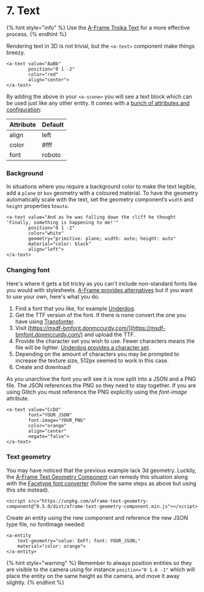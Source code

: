 # 7. Text

{% hint style="info" %}
Use the [A-Frame Troika Text](https://github.com/lojjic/aframe-troika-text) for a more effective process.
{% endhint %}

Rendering text in 3D is not trivial, but the `<a-text>` component make things breezy.

```markup
<a-text value="AaBb"
        position="0 1 -2"
        color="red"
        align="center">
</a-text>
```

By adding the above in your `<a-scene>` you will see a text block which can be used just like any other entity. It comes with a [bunch of attributes and configuration](https://aframe.io/docs/0.9.0/components/text.html):

| Attribute | Default |
| :--- | :--- |
| align | left |
| color | \#fff |
| font | roboto |

### Background

In situations where you require a background color to make the text legible, add a `plane` or `box` geometry with a coloured material. To have the geometry automatically scale with the text, set the geometry component’s `width` and `height` properties to`auto`.

```markup
<a-text value="And as he was falling down the cliff he thought 'Finally, something is happening to me!'"
        position="0 1 -2"
        color="white"
        geometry="primitive: plane; width: auto; height: auto"
        material="color: black"
        align="left">
</a-text>
```

### Changing font

Here's where it gets a bit tricky as you can't include non-standard fonts like you would with stylesheets. [A-Frame provides alternatives](https://aframe.io/docs/0.9.0/components/text.html#stock-fonts) but if you want to use your own, here's what you do.

1. Find a font that you like, for example [Underdog](https://fonts.google.com/?category=Display&selection.family=Underdog).
2. Get the TTF version of the font. If there is none convert the one you have using [Transfonter](https://transfonter.org).
3. Visit [https://msdf-bmfont.donmccurdy.com/](https://msdf-bmfont.donmccurdy.com/) and upload the TTF.
4. Provide the character set you wish to use. Fewer characters means the file will be lighter. [Underdog provides a character set](https://fonts.google.com/specimen/Underdog).
5. Depending on the amount of characters you may be prompted to increase the texture size, 512px seemed to work in this case.
6. Create and download!

As you unarchive the font you will see it is now split into a JSON and a PNG file. The JSON references the PNG so they need to stay together. If you are using Glitch you must reference the PNG explicitly using the _font-image_ attribute.

```markup
<a-text value="CcDd"
        font="YOUR_JSON"
        font-image="YOUR_PNG"
        color="orange"
        align="center"
        negate="false">
</a-text>
```

### Text geometry

You may have noticed that the previous example lack 3d geometry. Luckily, the [A-Frame Text Geometry Component](https://www.npmjs.com/package/aframe-text-geometry-component) can remedy this situation along with the [Facetype font converter](http://gero3.github.io/facetype.js/) \(follow the same steps as above but using this site instead\). 

```markup
<script src="https://unpkg.com/aframe-text-geometry-component@^0.5.0/dist/aframe-text-geometry-component.min.js"></script> 
```

Create an entity using the new component and reference the new JSON type file, no fontImage needed:

```markup
<a-entity
    text-geometry="value: EeFf; font: YOUR_JSON;"
    material="color: orange">
</a-entity>
```

{% hint style="warning" %}
Remember to always position entities so they are visible to the camera using for instance `position="0 1.6 -1"` which will place the entity on the same height as the camera, and move it away slightly.
{% endhint %}


